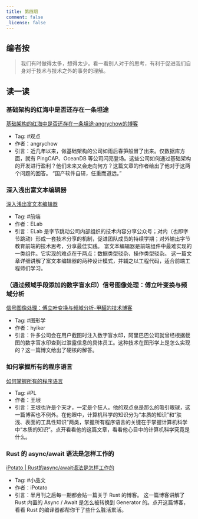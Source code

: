 ```yaml
---
title: 第四期
comment: false
_license: false
---
```


## 编者按

> 我们有时做得太多，想得太少。看一看别人对于的思考，有利于促进我们自身对于技术与技术之外的事务的理解。

## 读一读

### 基础架构的红海中是否还存在一条坦途

[基础架构的红海中是否还存在一条坦途·angrychow的博客](https://angrychow.github.io/angrychow-blog/2023/04/16/%E6%91%A9%E8%A5%BF%E5%88%86%E6%B5%B7%EF%BC%9A%E6%95%B0%E6%8D%AE%E5%BA%93%E7%9A%84%E7%BA%A2%E6%B5%B7%E4%B8%AD%E6%98%AF%E5%90%A6%E8%BF%98%E5%AD%98%E5%9C%A8%E4%B8%80%E6%9D%A1%E5%9D%A6%E9%80%94/)

- Tag: #观点 
- 作者：angrychow
- 引言：近几年以来，做基础架构的公司如雨后春笋般冒了出来。仅数据库方面，就有 PingCAP、OceanDB 等公司闪亮登场。这些公司如何通过基础架构的开发进行盈利？他们未来又会走向何方？这篇文章的作者给出了他对于这两个问题的回答。
“国产软件自研，任重而道远。”

### 深入浅出富文本编辑器

[深入浅出富文本编辑器](https://mp.weixin.qq.com/s?__biz=MzkxNTIwMzU5OQ==&mid=2247494804&idx=1&sn=66953b9aeb15491c636e5a677fb3f994&chksm=c1601ff4f61796e285ed58974cc1d51b02695b4054db150a0a02deebedaef5db28fbb0609f4a&mpshare=1&scene=23&srcid=0421VwFaO2f6Hbcg9D59uEqq&sharer_sharetime=1682082332916&sharer_shareid=39eb9708e014efe369ca04899a675053#rd)

- Tag: #前端 
- 作者：ELab
- 引言：ELab 是字节跳动公司内部组织的技术内容分享公众号；对内（也即字节跳动）形成一套技术分享的机制，促进团队成员的持续学期；对外输出字节教育前端的技术思考，分享最佳实践。
富文本编辑器是前端组件中最难实现的一类组件。它实现的难点在于两点：数据类型驳杂、操作类型驳杂。
这一篇文章详细讲解了富文本编辑器的两种设计模式，并辅之以工程代码，适合前端工程师们学习。

### （通过频域手段添加的数字盲水印）信号图像处理：傅立叶变换与频域分析

[信号图像处理：傅立叶变换与频域分析-甲醛的技术博客](https://hyiker.com/2022/02/24/%E4%BF%A1%E5%8F%B7%E5%9B%BE%E5%83%8F%E5%A4%84%E7%90%86%EF%BC%9A%E5%82%85%E7%AB%8B%E5%8F%B6%E5%8F%98%E6%8D%A2%E4%B8%8E%E9%A2%91%E5%9F%9F%E5%88%86%E6%9E%90/)

- Tag: #图形学 
- 作者：hyiker
- 引言：许多公司会在用户截图时注入数字盲水印，阿里巴巴公司就曾经根据截图的数字盲水印查到过泄露信息的具体员工。这种技术在图形学上是怎么实现的？这一篇博文给出了硬核的解答。

### 如何掌握所有的程序语言

[如何掌握所有的程序语言](https://www.yinwang.org/blog-cn/2017/07/06/master-pl)

- Tag: #PL 
- 作者：王垠
- 引言：王垠也许是个天才，一定是个狂人。他的观点总是那么的吸引眼球，这一篇博客也不例外。在他眼中，计算机科学的知识分为“本质的知识”和“肤浅、表面的工具性知识”两类，掌握所有程序语言的关键在于掌握计算机科学中“本质的知识”。点开看看他的这篇文章，看看他心目中的计算机科学究竟是什么。

### Rust 的 async/await 语法是怎样工作的

[iPotato \| Rust的async/await语法是怎样工作的](https://ipotato.me/article/70)

- Tag: #小品文 
- 作者：iPotato
- 引言：半月刊之后每一期都会贴一篇关于 Rust 的博客。
这一篇博客讲解了 Rust 内置的 Async / Await 是怎么被转换到 Generator 的。点开这篇博客，看看 Rust 的编译器都帮你干了些什么脏活累活。

